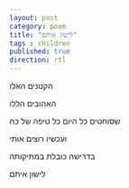 ```yaml
---
layout: post
category: poem
title: "לישון איתם"
tags : children
published: true
direction: rtl
---
```


הקטנים האלו

האהובים הללו

שסוחטים כל היום כל טיפה של כח

ועכשיו רוצים אותי

בדרישה כובלת במתיקותה

לישון איתם
